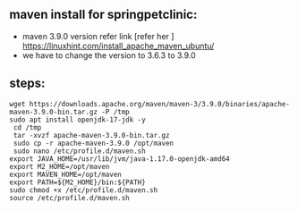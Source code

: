 maven install for springpetclinic:
----------------------------------
 * maven 3.9.0 version refer link 
 [refer her ] https://linuxhint.com/install_apache_maven_ubuntu/
 * we have to change the version to 3.6.3 to 3.9.0 

steps:
------
```
wget https://downloads.apache.org/maven/maven-3/3.9.0/binaries/apache-maven-3.9.0-bin.tar.gz -P /tmp
sudo apt install openjdk-17-jdk -y
 cd /tmp
 tar -xvzf apache-maven-3.9.0-bin.tar.gz
 sudo cp -r apache-maven-3.9.0 /opt/maven
 sudo nano /etc/profile.d/maven.sh
export JAVA_HOME=/usr/lib/jvm/java-1.17.0-openjdk-amd64
export M2_HOME=/opt/maven
export MAVEN_HOME=/opt/maven
export PATH=${M2_HOME}/bin:${PATH}
sudo chmod +x /etc/profile.d/maven.sh
source /etc/profile.d/maven.sh
```
